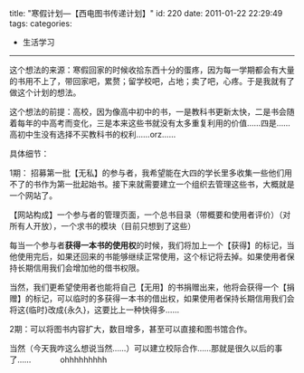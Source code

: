 title: "寒假计划—【西电图书传递计划】"
id: 220
date: 2011-01-22 22:29:49
tags: 
categories: 
- 生活学习
---

这个想法的来源：寒假回家的时候收拾东西十分的蛋疼，因为每一学期都会有大量的书用不上了，带回家吧，累赘；留学校吧，占地；卖了吧，心疼。于是我就有了做这个计划的想法。<!--more-->

这个想法的前提：高校，因为像高中初中的书，一是教科书更新太快，二是书会随着每年的中高考而变化，三是本来这些书就没有太多重复利用的价值……四是……高初中生没有选择不买教科书的权利……orz……

具体细节：

1期： 招募第一批【无私】的参与者，我希望能在大四的学长里多收集一些他们用不了的书作为第一批起始书。接下来就需要建立一个组织去管理这些书，大概就是一个网站了。

【网站构成】一个参与者的管理页面，一个总书目录（带概要和使用者评价）（对所有人开放），一个求书的模块（目前只想到了这些）

每当一个参与者**获得一本书的使用权**的时候，我们将加上一个【获得】的标记，当他使用完后，如果还回来的书能够继续正常使用，这个标记将去掉。如果使用者保持长期信用我们会增加他的借书权限。

当然，我们更希望使用者也能将自己【无用】的书捐赠出来，他将会获得一个【捐赠】的标记，可以临时的多获得一本书的借出权，如果使用者保持长期信用我们会将这{临时}改成{永久}，这要比上一种快得多……

2期：可以将图书内容扩大，数目增多，甚至可以直接和图书馆合作。

当然（今天我咋这么想说当然……）可以建立校际合作……那就是很久以后的事了……             ohhhhhhhhh
